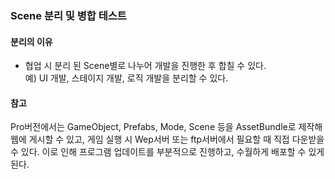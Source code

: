 ### Scene 분리 및 병합 테스트

#### 분리의 이유
- 협업 시 분리 된 Scene별로 나누어 개발을 진행한 후 합칠 수 있다.  
예) UI 개발, 스테이지 개발, 로직 개발을 분리할 수 있다.
#### 참고
Pro버전에서는 GameObject, Prefabs, Mode, Scene 등을 AssetBundle로 제작해 웹에 게시할 수 있고, 게임 실행 시 Wep서버 또는 ftp서버에서 필요할 때 직접 다운받을 수 있다. 이로 인해 프로그램 업데이트를 부분적으로 진행하고, 수월하게 배포할 수 있게 된다.
